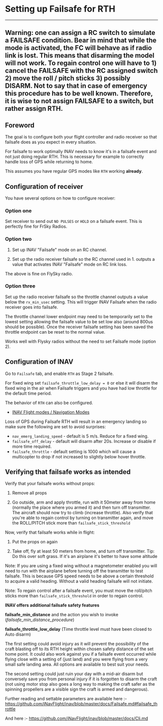 # Setting up Failsafe for RTH

---
Warning: one can assign a RC switch to simulate a FAILSAFE condition. Bear in mind that while the mode is activated, the FC will behave as if radio link is lost. This means that disarming the model will not work. To regain control one will have to 1) cancel the FAILSAFE with the RC assigned switch 2) move the roll / pitch sticks 3) possibly DISARM. Not to say that in case of emergency this procedure has to be well known. Therefore, it is wise to not assign FAILSAFE to a switch, but rather assign RTH.
---


## Foreword

The goal is to configure both your flight controller and radio receiver so that failsafe does as you expect in every situation.

For failsafe to work optimally INAV needs to know it's in a failsafe event and not just doing regular RTH. This is necessary for example to correctly handle loss of GPS while returning to home.

This assumes you have regular GPS modes like `RTH` working **already**.

## Configuration of receiver

You have several options on how to configure receiver:

### Option one

Set receiver to send out `NO PULSES` or `HOLD` on a failsafe event. This is perfectly fine for FrSky Radios.

### Option two

1. Set up INAV "Failsafe" mode on an RC channel.

2. Set up the radio receiver failsafe so the RC channel used in 1. outputs a value that activates INAV "Failsafe" mode on RC link loss.

The above is fine on FlySky radio.

### Option three

Set up  the radio receiver failsafe so the throttle channel outputs a value below the `rx_min_usec` setting. This will trigger INAV Failsafe when the radio receiver goes into failsafe.

The throttle channel lower endpoint may need to be temporarily set to the lowest setting allowing the failsafe value to be set low also (around 800us should be possible). Once the receiver failsafe setting has been saved the throttle endpoint can be reset to the normal value.

Works well with Flysky radios without the need to set Failsafe mode (option 2).

## Configuration of INAV

Go to `Failsafe` tab, and enable `RTH` as Stage 2 failsafe.

For fixed wing set `failsafe_throttle_low_delay = 0` or else it will disarm the fixed wing in the air when Failsafe triggers and you have had low throttle for the default time period.

The behavior of `RTH` can also be configured.

 - [INAV Flight modes / Navigation Modes](/iNavFlight/inav/wiki/Navigation-modes#rth-altitude-control-modes)

Loss of GPS during Failsafe RTH will result in an emergency landing so make sure the following are set to avoid surprises:
- `nav_emerg_landing_speed` - default is 5 m/s. Reduce for a fixed wing.
- `failsafe_off_delay` - default will disarm after 20s. Increase or disable if more time required.
- `failsafe_throttle` - default setting is 1000 which will cause a multicopter to drop if not increased to slightly below hover throttle.

## Verifying that failsafe works as intended

Verify that your failsafe works without props:

1. Remove all props

1. Go outside, arm and apply throttle, run with it 50meter away from home (normally the place where you armed it) and then turn off transmitter. The aircraft should now try to climb (increase throttle). Also verify that you're able to regain control by turning on transmitter again, and move the ROLL/PITCH stick more than `failsafe_stick_threshold`

Now, verify that failsafe works while in flight:

1. Put the props on again

1. Take off, fly at least 50 meters from home, and turn off transmitter. Tip: Do this over soft grass. If it's an airplane it's better to have some altitude

Note: If you are using a fixed wing without a magnetometer enabled you will need to run with the airplane before turning off the transmitter to test failsafe. This is because GPS speed needs to be above a certain threshold to acquire a valid heading. Without a valid heading failsafe will not initiate.

Note: To regain control after a failsafe event, you must move the roll/pitch sticks more than `failsafe_stick_threshold` in order to regain control.

**INAV offers additional failsafe safety features**

**failsafe_min_distance** and the action you wish to invoke (_failsafe_min_distance_procedure_)

****failsafe_throttle_low_delay**** (Time throttle level must have been closed  to Auto disarm)

The first setting could avoid injury as it will prevent the possibility of the craft blasting off to its RTH height within chosen safety distance of the set home point. It could also work against you if a failsafe event occurred while flying close with a setting of (just land) and you were flying from a very small safe landing area.
All options are available to best suit your needs.

The second setting could just ruin your day with a mid-air disarm but conversely save you from personal injury if it is forgotten to disarm the craft (not using motor stop also goes a long way to making the craft safer as the spinning propellers are a visible sign the craft is armed and dangerous).

Further reading and settable parameters are available here :-
https://github.com/iNavFlight/inav/blob/master/docs/Failsafe.md#failsafe_throttle

And here :-
https://github.com/iNavFlight/inav/blob/master/docs/Cli.md

